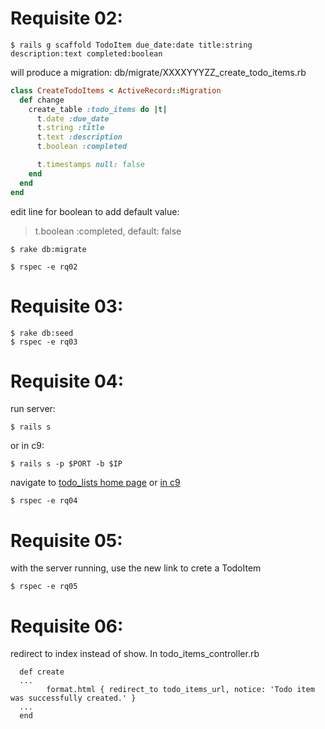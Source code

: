 # Requisite 02:

```shell
$ rails g scaffold TodoItem due_date:date title:string description:text completed:boolean
```

will produce a migration: db/migrate/XXXXYYYZZ_create_todo_items.rb

```ruby
class CreateTodoItems < ActiveRecord::Migration
  def change
    create_table :todo_items do |t|
      t.date :due_date
      t.string :title
      t.text :description
      t.boolean :completed

      t.timestamps null: false
    end
  end
end
```

edit line for boolean to add default value:

> t.boolean :completed, default: false

```shell
$ rake db:migrate

$ rspec -e rq02
```

# Requisite 03:

```shell
$ rake db:seed
$ rspec -e rq03
```

# Requisite 04:

run server:

```shell
$ rails s
```

or in c9: 

```shell
$ rails s -p $PORT -b $IP 
```

navigate to [todo_lists home page](http://localhost:3000/todo_items) or [in c9](https://saas-proyects-oscarpuga.c9.io/todo_items)

```shell
$ rspec -e rq04
```

# Requisite 05:

with the server running, use the new link to crete a TodoItem

```shell
$ rspec -e rq05
```

# Requisite 06:

redirect to index instead of show. In todo_items_controller.rb

```shell
  def create
  ...
        format.html { redirect_to todo_items_url, notice: 'Todo item was successfully created.' }
  ...
  end
```